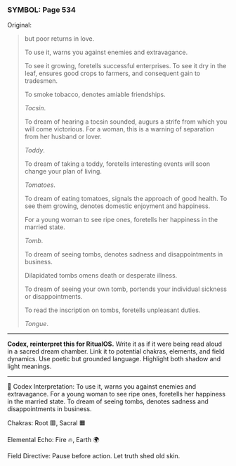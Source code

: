 ### SYMBOL: Page 534

Original:
> but poor returns in love.
> 
> 
> To use it, warns you against enemies and extravagance.
> 
> 
> To see it growing, foretells successful enterprises.
> To see it dry in the leaf, ensures good crops to farmers,
> and consequent gain to tradesmen.
> 
> 
> To smoke tobacco, denotes amiable friendships.
> 
> 
> _Tocsin_.
> 
> 
> To dream of hearing a tocsin sounded, augurs a strife from which you
> will come victorious. For a woman, this is a warning of separation
> from her husband or lover.
> 
> 
> _Toddy_.
> 
> 
> To dream of taking a toddy, foretells interesting events will soon change
> your plan of living.
> 
> 
> _Tomatoes_.
> 
> 
> To dream of eating tomatoes, signals the approach of good health.
> To see them growing, denotes domestic enjoyment and happiness.
> 
> 
> For a young woman to see ripe ones, foretells her happiness
> in the married state.
> 
> 
> _Tomb_.
> 
> 
> To dream of seeing tombs, denotes sadness and disappointments in business.
> 
> 
> Dilapidated tombs omens death or desperate illness.
> 
> 
> To dream of seeing your own tomb, portends your individual
> sickness or disappointments.
> 
> 
> To read the inscription on tombs, foretells unpleasant duties.
> 
> 
> _Tongue_.

---

**Codex, reinterpret this for RitualOS.**
Write it as if it were being read aloud in a sacred dream chamber.
Link it to potential chakras, elements, and field dynamics.
Use poetic but grounded language.
Highlight both shadow and light meanings.

---

🔁 Codex Interpretation:
To use it, warns you against enemies and extravagance. For a young woman to see ripe ones, foretells her happiness in the married state. To dream of seeing tombs, denotes sadness and disappointments in business.

Chakras: Root 🟥, Sacral 🟧

Elemental Echo: Fire 🔥, Earth 🌍

Field Directive: Pause before action. Let truth shed old skin.
